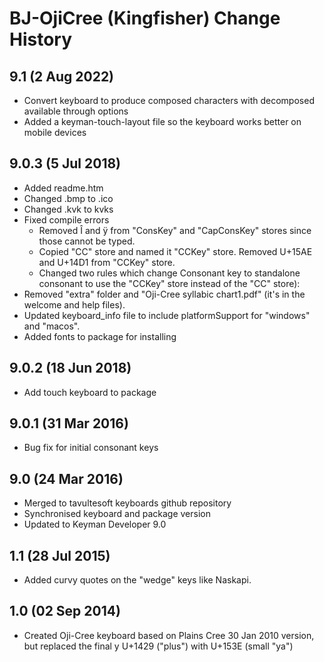 BJ-OjiCree (Kingfisher) Change History
=======================

9.1 (2 Aug 2022)
-------------------
* Convert keyboard to produce composed characters with decomposed available through options
* Added a keyman-touch-layout file so the keyboard works better on mobile devices

9.0.3 (5 Jul 2018)
-------------------
* Added readme.htm
* Changed .bmp to .ico
* Changed .kvk to kvks
* Fixed compile errors
  * Removed Î and ÿ from "ConsKey" and "CapConsKey" stores since those cannot be typed.
  * Copied "CC" store and named it "CCKey" store. Removed U+15AE and U+14D1 from "CCKey" store.
  * Changed two rules which change Consonant key to standalone consonant to use the "CCKey" store instead of the "CC" store):
* Removed "extra" folder and "Oji-Cree syllabic chart1.pdf" (it's in the welcome and help files).
* Updated keyboard_info file to include platformSupport for "windows" and "macos".
* Added fonts to package for installing

9.0.2 (18 Jun 2018)
-------------------
* Add touch keyboard to package

9.0.1 (31 Mar 2016)
-----------------
* Bug fix for initial consonant keys

9.0 (24 Mar 2016)
-----------------

* Merged to tavultesoft keyboards github repository
* Synchronised keyboard and package version
* Updated to Keyman Developer 9.0

1.1 (28 Jul 2015)
-----------------
* Added curvy quotes on the "wedge" keys like Naskapi.

1.0 (02 Sep 2014)
-----------------
* Created Oji-Cree keyboard based on Plains Cree 30 Jan 2010 version, but replaced the final y U+1429 ("plus") with U+153E (small "ya")





